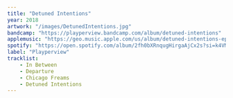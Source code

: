 ```yaml
---
title: "Detuned Intentions"
year: 2018
artwork: "/images/DetunedIntentions.jpg"
bandcamp: "https://playperview.bandcamp.com/album/detuned-intentions"
applemusic: "https://geo.music.apple.com/us/album/detuned-intentions-ep/1441641561?itsct=music_box_link&itscg=30200&ls=1&app=music"
spotify: "https://open.spotify.com/album/2fh0bXRnqugHirgaAjCx2s?si=k4VMnovTQ66bbhwl5y9Psw"
label: "Playperview"
tracklist:
    - In Between
    - Departure
    - Chicago Freams
    - Detuned Intentions
---
```

